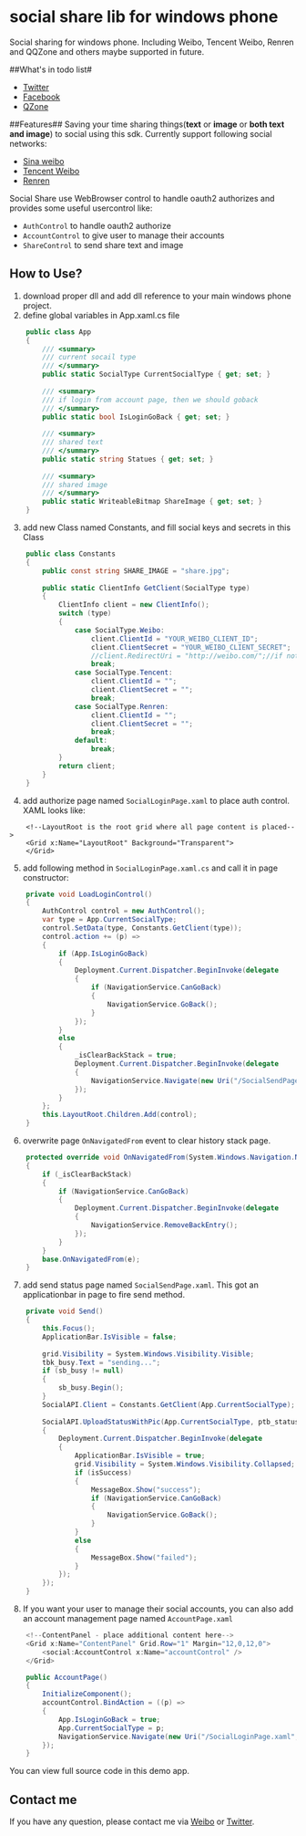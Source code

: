 social share lib for windows phone
============

Social sharing for windows phone. Including Weibo, Tencent Weibo, Renren and QQZone and others maybe supported in future.

##What's in todo list#

- [Twitter](http://wwww.twitter.com "twitter")
- [Facebook](http://www.facebook.com "Facebook")
- [QZone](http://connect.qq.com "qzone")

##Features##
Saving your time sharing things(**text** or **image** or **both text and image**) to social using this sdk. Currently support following social networks:

- [Sina weibo](http://open.weibo.com  "weibo")
- [Tencent Weibo](http://dev.open.t.qq.com "tencent weibo")
- [Renren](http://dev.renren.com/  "renren")


Social Share use WebBrowser control to handle oauth2 authorizes and provides some useful  usercontrol like: 

- `AuthControl` to handle oauth2 authorize
- `AccountControl` to give user to manage their accounts
- `ShareControl` to send share text and image

## How to Use? ##
1. download proper dll and add dll reference to your main windows phone project.
2. define global variables in App.xaml.cs file
```C#
	public class App
	{
		/// <summary>
		/// current socail type
		/// </summary>
		public static SocialType CurrentSocialType { get; set; }
		
		/// <summary>
		/// if login from account page, then we should goback
		/// </summary>
		public static bool IsLoginGoBack { get; set; }
		
		/// <summary>
		/// shared text
		/// </summary>
		public static string Statues { get; set; }
		
		/// <summary>
		/// shared image
		/// </summary>
		public static WriteableBitmap ShareImage { get; set; }
	}
```
3. add new Class named Constants, and fill social keys and secrets in this Class
```C#
	public class Constants
	{
	    public const string SHARE_IMAGE = "share.jpg";
	
	    public static ClientInfo GetClient(SocialType type)
	    {
	        ClientInfo client = new ClientInfo();
	        switch (type)
	        {
	            case SocialType.Weibo:
	                client.ClientId = "YOUR_WEIBO_CLIENT_ID";
	                client.ClientSecret = "YOUR_WEIBO_CLIENT_SECRET";
	                //client.RedirectUri = "http://weibo.com/";//if not set,left this property empty
	                break;
	            case SocialType.Tencent:
	                client.ClientId = "";
	                client.ClientSecret = "";
	                break;
	            case SocialType.Renren:
	                client.ClientId = "";
	                client.ClientSecret = "";
	                break;
	            default:
	                break;
	        }
	        return client;
	    }
	}
```
4. add authorize page named `SocialLoginPage.xaml` to place auth control. XAML looks like:
```XAML
	<!--LayoutRoot is the root grid where all page content is placed-->
	<Grid x:Name="LayoutRoot" Background="Transparent">       
	</Grid>
```
5. add following method in `SocialLoginPage.xaml.cs` and call it in page constructor:
```C#
	private void LoadLoginControl()
	{
	    AuthControl control = new AuthControl();
	    var type = App.CurrentSocialType;
	    control.SetData(type, Constants.GetClient(type));
	    control.action += (p) =>
	    {
	        if (App.IsLoginGoBack)
	        {
	            Deployment.Current.Dispatcher.BeginInvoke(delegate
	            {
	                if (NavigationService.CanGoBack)
	                {
	                    NavigationService.GoBack();
	                }
	            });
	        }
	        else
	        {
	            _isClearBackStack = true;
	            Deployment.Current.Dispatcher.BeginInvoke(delegate
	            {
	                NavigationService.Navigate(new Uri("/SocialSendPage.xaml", UriKind.Relative));
	            });
	        }
	    };
	    this.LayoutRoot.Children.Add(control);
	}
```
6. overwrite page `OnNavigatedFrom` event to clear history stack page.
```C#
	protected override void OnNavigatedFrom(System.Windows.Navigation.NavigationEventArgs e)
	{
	    if (_isClearBackStack)
	    {
	        if (NavigationService.CanGoBack)
	        {
	            Deployment.Current.Dispatcher.BeginInvoke(delegate
	            {
	                NavigationService.RemoveBackEntry();
	            });
	        }
	    }
	    base.OnNavigatedFrom(e);
	}
```
7. add send status page named `SocialSendPage.xaml`. This got an applicationbar in page to fire send method.
```C#
	private void Send()
	{
	    this.Focus();
	    ApplicationBar.IsVisible = false;
	
	    grid.Visibility = System.Windows.Visibility.Visible;
	    tbk_busy.Text = "sending...";
	    if (sb_busy != null)
	    {
	        sb_busy.Begin();
	    }
	    SocialAPI.Client = Constants.GetClient(App.CurrentSocialType);
	
	    SocialAPI.UploadStatusWithPic(App.CurrentSocialType, ptb_status.Text, Constants.SHARE_IMAGE, (isSuccess, err) =>
	    {
	        Deployment.Current.Dispatcher.BeginInvoke(delegate
	        {
	            ApplicationBar.IsVisible = true;
	            grid.Visibility = System.Windows.Visibility.Collapsed;
	            if (isSuccess)
	            {
	                MessageBox.Show("success");
	                if (NavigationService.CanGoBack)
	                {
	                    NavigationService.GoBack();
	                }
	            }
	            else
	            {
	                MessageBox.Show("failed");
	            }
	        });
	    });
	}
```
8. If you want your user to manage their social accounts, you can also add an account management page named `AccountPage.xaml`
```C#
	<!--ContentPanel - place additional content here-->
    <Grid x:Name="ContentPanel" Grid.Row="1" Margin="12,0,12,0">
        <social:AccountControl x:Name="accountControl" />
    </Grid>
```
```C#
	public AccountPage()
	{
	    InitializeComponent();
	    accountControl.BindAction = ((p) =>
	    {
	        App.IsLoginGoBack = true;
	        App.CurrentSocialType = p;
	        NavigationService.Navigate(new Uri("/SocialLoginPage.xaml", UriKind.Relative));
	    });
	}
```

You can view full source code in this demo app.


## Contact me ##
If you have any question, please contact me via [Weibo](http://weibo.com/xshf12345) or [Twitter](https://twitter.com/alexis_cn). 